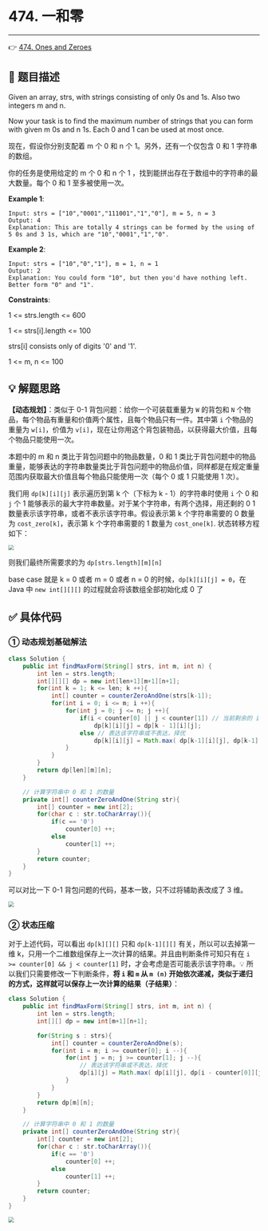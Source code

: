 # 474. 一和零

---

👉 [474. Ones and Zeroes](https://leetcode-cn.com/problems/ones-and-zeroes/)

## 📜 题目描述

Given an array, strs, with strings consisting of only 0s and 1s. Also two integers m and n.

Now your task is to find the maximum number of strings that you can form with given m 0s and n 1s. Each 0 and 1 can be used at most once.

现在，假设你分别支配着 m 个 0 和 n 个 1。另外，还有一个仅包含 0 和 1 字符串的数组。

你的任务是使用给定的 m 个 0 和 n 个 1 ，找到能拼出存在于数组中的字符串的最大数量。每个 0 和 1 至多被使用一次。

**Example 1**:

```
Input: strs = ["10","0001","111001","1","0"], m = 5, n = 3
Output: 4
Explanation: This are totally 4 strings can be formed by the using of 5 0s and 3 1s, which are "10","0001","1","0".
```

**Example 2**:

```
Input: strs = ["10","0","1"], m = 1, n = 1
Output: 2
Explanation: You could form "10", but then you'd have nothing left. Better form "0" and "1".
```

**Constraints**:

1 <= strs.length <= 600

1 <= strs[i].length <= 100

strs[i] consists only of digits '0' and '1'.

1 <= m, n <= 100

## 💡 解题思路

**【动态规划】**：类似于 0-1 背包问题：给你一个可装载重量为 `W` 的背包和 `N` 个物品，每个物品有重量和价值两个属性，且每个物品只有一件。其中第 `i` 个物品的重量为 `w[i]`，价值为 `v[i]`，现在让你用这个背包装物品，以获得最大价值，且每个物品只能使用一次。

本题中的 m 和 n 类比于背包问题中的物品数量，0 和 1 类比于背包问题中的物品重量，能够表达的字符串数量类比于背包问题中的物品价值，同样都是在规定重量范围内获取最大价值且每个物品只能使用一次（每个 0 或 1 只能使用 1 次）。

我们用 `dp[k][i][j]` 表示遍历到第 k 个（下标为 k - 1）的字符串时使用 `i` 个 0 和 `j` 个 1 能够表示的最大字符串数量。对于某个字符串，有两个选择，用还剩的 0 1 数量表示该字符串，或者不表示该字符串。假设表示第 k 个字符串需要的 0 数量为 `cost_zero[k]`，表示第 k 个字符串需要的 1 数量为 `cost_one[k]`. 状态转移方程如下：

<img src="https://gitee.com/veal98/images/raw/master/img/20201010113114.png" style="zoom: 67%;" />

则我们最终所需要求的为 `dp[strs.length][m][n]`

base case 就是 k = 0 或者 m = 0 或者 n = 0 的时候，`dp[k][i][j] = 0`，在 Java 中 `new int[][][]` 的过程就会将该数组全部初始化成 0 了

## ✅ 具体代码

### ① 动态规划基础解法

```java
class Solution {
    public int findMaxForm(String[] strs, int m, int n) {
        int len = strs.length;
        int[][][] dp = new int[len+1][m+1][n+1];
        for(int k = 1; k <= len; k ++){
            int[] counter = counterZeroAndOne(strs[k-1]);
            for(int i = 0; i <= m; i ++){
                for(int j = 0; j <= n; j ++){
                    if(i < counter[0] || j < counter[1]) // 当前剩余的 i j 数量无法表示该字符串
                        dp[k][i][j] = dp[k - 1][i][j];
                    else // 表达该字符串或不表达，择优
                        dp[k][i][j] = Math.max( dp[k-1][i][j], dp[k-1][i - counter[0]][j-counter[1]] + 1 );
                }
            }
        }
        return dp[len][m][n];
    }

    // 计算字符串中 0 和 1 的数量
    private int[] counterZeroAndOne(String str){
        int[] counter = new int[2];
        for(char c : str.toCharArray()){
            if(c == '0')
                counter[0] ++;
            else
                counter[1] ++;
        }
        return counter;
    }
}
```

可以对比一下 0-1 背包问题的代码，基本一致，只不过将辅助表改成了 3 维。

<img src="https://gitee.com/veal98/images/raw/master/img/20201010172128.png" style="zoom:67%;" />

### ② 状态压缩

对于上述代码，可以看出 `dp[k][][]` 只和 `dp[k-1][][]` 有关，所以可以去掉第一维 k，只用一个二维数组保存上一次计算的结果。并且由判断条件可知只有在 `i >= counter[0] && j < counter[1]` 时，才会考虑是否可能表示该字符串。💡 所以我们只需要修改一下判断条件，**将 `i` 和 `m` 从 `m (n)` 开始依次递减，类似于递归的方式，这样就可以保存上一次计算的结果（子结果）**：

```java
class Solution {
    public int findMaxForm(String[] strs, int m, int n) {
        int len = strs.length;
        int[][] dp = new int[m+1][n+1];

        for(String s : strs){
            int[] counter = counterZeroAndOne(s);
            for(int i = m; i >= counter[0]; i --){
                for(int j = n; j >= counter[1]; j --){
                    // 表达该字符串或不表达，择优
                    dp[i][j] = Math.max( dp[i][j], dp[i - counter[0]][j-counter[1]] + 1 );
                }
            }
        }
        return dp[m][n];
    }

    // 计算字符串中 0 和 1 的数量
    private int[] counterZeroAndOne(String str){
        int[] counter = new int[2];
        for(char c : str.toCharArray()){
            if(c == '0')
                counter[0] ++;
            else
                counter[1] ++;
        }
        return counter;
    }
}
```

<img src="https://gitee.com/veal98/images/raw/master/img/20201010172840.png" style="zoom:67%;" />
